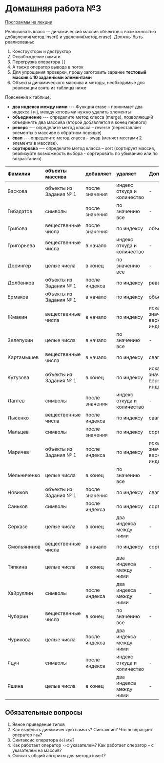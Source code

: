 # Домашняя работа №3

[Программы на лекции](https://drive.google.com/open?id=13dTHiiZy9Gs7dosF-s2HOadJXHCG4Sp_&usp=drive_fs)

Реализовать класс -- динамический массив объектов с возможностью добавления(метод insert) и удаления(метод erase). Должны быть реализованы:

1. Конструкторы и деструктор
2. Освобождение памяти
3. Перегрузка оператора `[]`
4. А также оператор вывода в поток
5. Для упрощения проверки, прошу заготовить заранее **тестовый массив с 10 заданными элементами**
6. Объекты динамического массива и методы, необходимые для реализации взять из таблицы ниже

Пояснения к таблице:

- **два индекса между ними** --- Функция erase – принимает два индекса i и j, между которыми нужно удалить элементы
- **объединение** --- определите метод класса (merge), позволяющий объединять два массива (второй добавляется в конец первого)
- **реверс** --- определите метод класса – reverse (переставляет элементы в массиве в обратном порядке)
- **свап** --- определите метод класса – swap (меняет местами 2 элемента в массиве).
- **сортировка** --- определите метод класса – sort (сортирует массив, реализуйте возможность выбора - сортировать по убыванию или по возрастанию)

| Фамилия     | объекты массива        | добавляет      | удаляет                    | Дополнения                          |
|:------------|:-----------------------|:---------------|:---------------------------|:------------------------------------|
| Баскова     | объекты из Задания № 1 | после значения | индекс откуда и количество | -                                   |
| Гибадатов   | символы                | после значения | по значению все            | -                                   |
| Грибова     | вещественные числа     | после значения | по индексу                 | объединение                         |
| Григорьева  | вещественные числа     | в начало       | индекс откуда и количество | -                                   |
| Дерингер    | целые числа            | в конец        | по значению все            | -                                   |
| Долбенков   | объекты из Задания № 1 | после индекса  | по индексу                 | реверс                              |
| Ермаков     | объекты из Задания № 1 | в начало       | по индексу                 | объединение                         |
| Жмакин      | вещественные числа     | в начало       | по индексу                 | искать по значению и вернуть индекс |
| Зелепухин   | целые числа            | в начало       | по значению все            | -                                   |
| Картамышев  | вещественные числа     | в начало       | по индексу                 | свап                                |
| Кутузова    | объекты из Задания № 1 | в конец        | по индексу                 | искать по значению и вернуть индекс |
| Лаптев      | символы                | после значения | индекс откуда и количество | -                                   |
| Лысенко     | вещественные числа     | после индекса  | по индексу                 | свап                                |
| Мальцев     | символы                | после значения | по индексу                 | сортировка                          |
| Маричев     | объекты из Задания № 1 | после индекса  | по индексу                 | искать по значению и вернуть индекс |
| Мельниченко | целые числа            | в конец        | по значению все            | -                                   |
| Новиков     | объекты из Задания № 1 | после значения | по индексу                 | свап                                |
| Саньков     | символы                | после индекса  | по индексу                 | сортировка                          |
| Серказе     | целые числа            | в конец        | два индекса между ними     | -                                   |
| Смольянинов | вещественные числа     | в начало       | по индексу                 | сортировка                          |
| Тяпкина     | целые числа            | в конец        | два индекса между ними     | -                                   |
| Хайруллин   | символы                | после индекса  | два индекса между ними     | -                                   |
| Чубарин     | вещественные числа     | в конец        | по значению все            | -                                   |
| Чурикова    | целые числа            | после индекса  | два индекса между ними     | -                                   |
| Яцун        | символы                | после индекса  | индекс откуда и количество | -                                   |
| Яшина       | целые числа            | в конец        | два индекса между ними     | -                                   |

## Обязательные вопросы

1. Явное приведение типов
2. Как выделять динамическую память? Синтаксис? Что возвращает оператор `new`?
3. Синтаксис оператора `delete`?
4. Как работает оператор `->`с указателем? Как работает оператор `+` с указателем на массив?
5. Описать общий алгоритм для метода insert?
